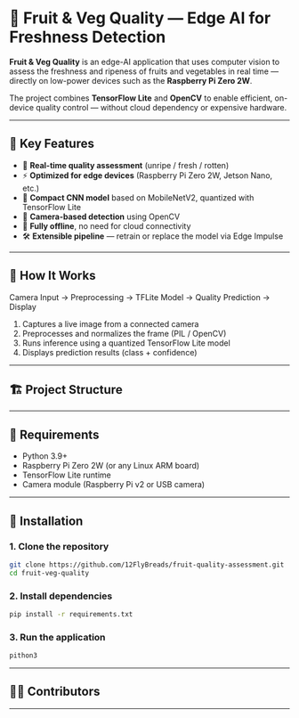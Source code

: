 # 🍏 Fruit & Veg Quality — Edge AI for Freshness Detection

**Fruit & Veg Quality** is an edge-AI application that uses computer vision to assess the freshness and ripeness of fruits and vegetables in real time — directly on low-power devices such as the **Raspberry Pi Zero 2W**.

The project combines **TensorFlow Lite** and **OpenCV** to enable efficient, on-device quality control — without cloud dependency or expensive hardware.

---

## 🚀 Key Features
- 🍎 **Real-time quality assessment** (unripe / fresh / rotten)  
- ⚡ **Optimized for edge devices** (Raspberry Pi Zero 2W, Jetson Nano, etc.)  
- 🧠 **Compact CNN model** based on MobileNetV2, quantized with TensorFlow Lite  
- 🎥 **Camera-based detection** using OpenCV  
- 🧰 **Fully offline**, no need for cloud connectivity  
- 🛠️ **Extensible pipeline** — retrain or replace the model via Edge Impulse  

---

## 🧠 How It Works

Camera Input → Preprocessing → TFLite Model → Quality Prediction → Display

1. Captures a live image from a connected camera  
2. Preprocesses and normalizes the frame (PIL / OpenCV)  
3. Runs inference using a quantized TensorFlow Lite model  
4. Displays prediction results (class + confidence)   

---

## 🏗️ Project Structure

---

## 🧰 Requirements

- Python 3.9+
- Raspberry Pi Zero 2W (or any Linux ARM board)
- TensorFlow Lite runtime
- Camera module (Raspberry Pi v2 or USB camera)

---

## 🧩 Installation

### 1. Clone the repository
```bash
git clone https://github.com/12FlyBreads/fruit-quality-assessment.git
cd fruit-veg-quality
```
### 2. Install dependencies
```bash
pip install -r requirements.txt
```
### 3. Run the application
```bash
pithon3
```

---

## 🧑‍💻 Contributors

---
